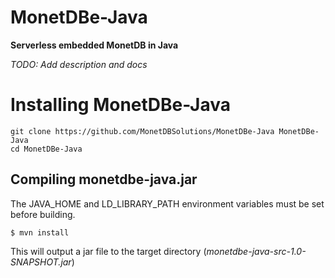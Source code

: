 # MonetDBe-Java
**Serverless embedded MonetDB in Java**

*TODO: Add description and docs*

# Installing MonetDBe-Java
```
git clone https://github.com/MonetDBSolutions/MonetDBe-Java MonetDBe-Java
cd MonetDBe-Java
```
## Compiling monetdbe-java.jar
The JAVA_HOME and LD_LIBRARY_PATH environment variables must be set before building.
```
$ mvn install
```
This will output a jar file to the target directory (*monetdbe-java-src-1.0-SNAPSHOT.jar*)
